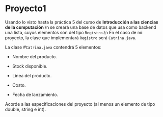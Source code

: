 # Proyecto1

Usando lo visto hasta la práctica 5 del curso de <b>Introducción a las ciencias de la computación </b> \n
se creará una base de datos que usa como backend una lista, cuyos elementos son del tipo <code>Registro</code>.\n
En el caso de mi proyecto, la clase que implementará <code>Registro</code> será <code>Catrina.java</code>.

La clase #<code>Catrina.java</code> contendrá 5 elementos:

* Nombre del producto.

* Stock disponible.

* Línea del producto.

* Costo.

* Fecha de lanzamiento.

Acorde a las especificaciones del proyecto (al menos un elemento de tipo double, string e int).
